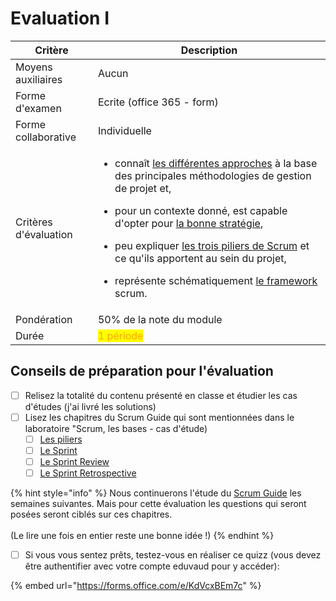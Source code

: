# Evaluation I



| Critère               | Description                                                                                                                                                                                                                                                                                                                                                                                                                                                                                                                                                                                                                                                                                                                                                                           |
| --------------------- | ------------------------------------------------------------------------------------------------------------------------------------------------------------------------------------------------------------------------------------------------------------------------------------------------------------------------------------------------------------------------------------------------------------------------------------------------------------------------------------------------------------------------------------------------------------------------------------------------------------------------------------------------------------------------------------------------------------------------------------------------------------------------------------- |
| Moyens auxiliaires    | Aucun                                                                                                                                                                                                                                                                                                                                                                                                                                                                                                                                                                                                                                                                                                                                                                                 |
| Forme d'examen        | Ecrite (office 365 - form)                                                                                                                                                                                                                                                                                                                                                                                                                                                                                                                                                                                                                                                                                                                                                            |
| Forme collaborative   | Individuelle                                                                                                                                                                                                                                                                                                                                                                                                                                                                                                                                                                                                                                                                                                                                                                          |
| Critères d'évaluation | <p></p><ul><li>connaît <a href="../theorie-et-concepts/gestion-de-projet/les-differentes-approches.md">les différentes approches</a> à la base des principales méthodologies de gestion de projet et,</li></ul><ul><li>pour un contexte donné, est capable d'opter pour <a href="../theorie-et-concepts/gestion-de-projet/sequentiel-vs-iteratif.md">la bonne stratégie</a>,</li></ul><ul><li>peu expliquer <a href="../gestion-de-projet/theorie-et-concepts/scrum/les-principes-de-bases.md#les-piliers-de-scrum">les trois piliers de Scrum</a> et ce qu'ils apportent au sein du projet,</li></ul><ul><li>représente schématiquement <a href="../gestion-de-projet/theorie-et-concepts/scrum/les-principes-de-bases.md#le-framework-schematise">le framework </a>scrum.</li></ul> |
| Pondération           | 50% de la note du module                                                                                                                                                                                                                                                                                                                                                                                                                                                                                                                                                                                                                                                                                                                                                              |
| Durée                 | <mark style="color:orange;">1 période</mark>                                                                                                                                                                                                                                                                                                                                                                                                                                                                                                                                                                                                                                                                                                                                          |

## Conseils de préparation pour l'évaluation

* [ ] Relisez la totalité du contenu présenté en classe et étudier les cas d'études (j'ai livré les solutions)
* [ ] Lisez les chapitres du Scrum Guide qui sont mentionnées dans le laboratoire "Scrum, les bases - cas d'étude)
  * [ ] [Les piliers](https://scrumguides.org/scrum-guide.html#scrum-theory)
  * [ ] [Le Sprint](https://scrumguides.org/scrum-guide.html#the-sprint)
  * [ ] [Le Sprint Review](https://scrumguides.org/scrum-guide.html#sprint-review)
  * [ ] [Le Sprint Retrospective](https://scrumguides.org/scrum-guide.html#sprint-retrospective)

{% hint style="info" %}
Nous continuerons l'étude du [Scrum Guide](https://scrumguides.org/scrum-guide.html) les semaines suivantes. Mais pour cette évaluation les questions qui seront posées seront ciblés sur ces chapitres.\
\
(Le lire une fois en entier reste une bonne idée !)
{% endhint %}

* [ ] Si vous vous sentez prêts, testez-vous en réaliser ce quizz (vous devez être authentifier avec votre compte eduvaud pour y accéder):

{% embed url="https://forms.office.com/e/KdVcxBEm7c" %}
